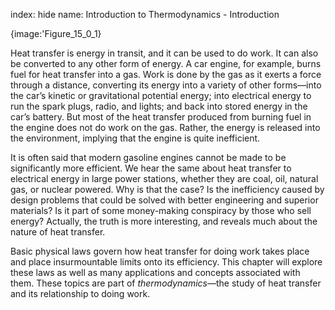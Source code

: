 index: hide
name: Introduction to Thermodynamics - Introduction


{image:'Figure_15_0_1}
        

Heat transfer is energy in transit, and it can be used to do work. It can also be converted to any other form of energy. A car engine, for example, burns fuel for heat transfer into a gas. Work is done by the gas as it exerts a force through a distance, converting its energy into a variety of other forms—into the car’s kinetic or gravitational potential energy; into electrical energy to run the spark plugs, radio, and lights; and back into stored energy in the car’s battery. But most of the heat transfer produced from burning fuel in the engine does not do work on the gas. Rather, the energy is released into the environment, implying that the engine is quite inefficient.

It is often said that modern gasoline engines cannot be made to be significantly more efficient. We hear the same about heat transfer to electrical energy in large power stations, whether they are coal, oil, natural gas, or nuclear powered. Why is that the case? Is the inefficiency caused by design problems that could be solved with better engineering and superior materials? Is it part of some money-making conspiracy by those who sell energy? Actually, the truth is more interesting, and reveals much about the nature of heat transfer.

Basic physical laws govern how heat transfer for doing work takes place and place insurmountable limits onto its efficiency. This chapter will explore these laws as well as many applications and concepts associated with them. These topics are part of  *thermodynamics*—the study of heat transfer and its relationship to doing work.
